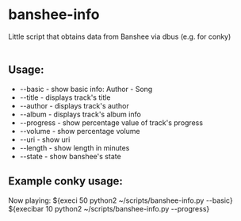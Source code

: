 banshee-info
============

Little script that obtains data from Banshee via dbus (e.g. for conky)
<br><br>
<h2>Usage:</h2>
<ul>
    <li>--basic     - show basic info: Author - Song</li>
    <li>--title     - displays track's title</li>
    <li>--author    - displays track's author</li>
    <li>--album     - displays track's album info</li>
    <li>--progress  - show percentage value of track's progress</li>
    <li>--volume    - show percentage volume</li>
    <li>--uri       - show uri</li>
    <li>--length    - show length in minutes</li>
    <li>--state     - show banshee's state</li>
</ul>

<h2>Example conky usage:</h2>
Now playing: ${execi 50 python2 ~/scripts/banshee-info.py --basic} ${execibar 10 python2 ~/scripts/banshee-info.py --progress}